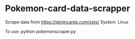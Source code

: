 # Pokemon-card-data-scrapper
Scrape data from https://pkmncards.com/sets/
System: Linux

To use: python pokemonscraper.py
